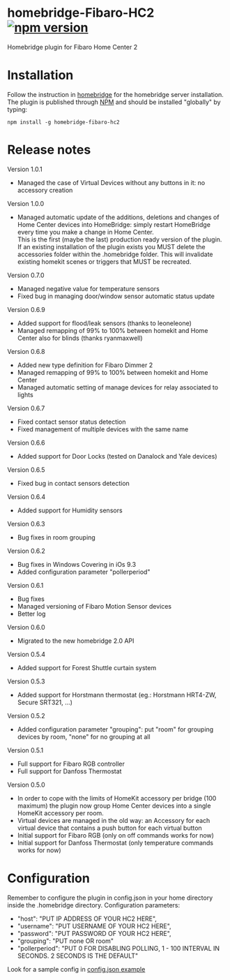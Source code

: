 # homebridge-Fibaro-HC2 [![npm version](https://badge.fury.io/js/homebridge-fibaro-hc2.svg)](https://badge.fury.io/js/homebridge-fibaro-hc2)
Homebridge plugin for Fibaro Home Center 2

# Installation
Follow the instruction in [homebridge](https://www.npmjs.com/package/homebridge) for the homebridge server installation.
The plugin is published through [NPM](https://www.npmjs.com/package/homebridge-fibaro-hc2) and should be installed "globally" by typing:

    npm install -g homebridge-fibaro-hc2
    
# Release notes
Version 1.0.1
+ Managed the case of Virtual Devices without any buttons in it: no accessory creation

Version 1.0.0
+ Managed automatic update of the additions, deletions and changes of Home Center devices into HomeBridge: simply restart HomeBridge every time you make a change in Home Center.  
This is the first (maybe the last) production ready version of the plugin.  
If an existing installation of the plugin exists you MUST delete the accessories folder within the .homebridge folder. This will invalidate existing homekit scenes or triggers that MUST be recreated.  

Version 0.7.0
+ Managed negative value for temperature sensors
+ Fixed bug in managing door/window sensor automatic status update

Version 0.6.9
+ Added support for flood/leak sensors (thanks to leoneleone)
+ Managed remapping of 99% to 100% between homekit and Home Center also for blinds (thanks ryanmaxwell)

Version 0.6.8
+ Added new type definition for Fibaro Dimmer 2
+ Managed remapping of 99% to 100% between homekit and Home Center
+ Managed automatic setting of manage devices for relay associated to lights

Version 0.6.7
+ Fixed contact sensor status detection
+ Fixed management of multiple devices with the same name

Version 0.6.6
+ Added support for Door Locks (tested on Danalock and Yale devices)

Version 0.6.5
+ Fixed bug in contact sensors detection

Version 0.6.4
+ Added support for Humidity sensors

Version 0.6.3
+ Bug fixes in room grouping

Version 0.6.2
+ Bug fixes in Windows Covering in iOs 9.3
+ Added configuration parameter "pollerperiod"

Version 0.6.1
+ Bug fixes
+ Managed versioning of Fibaro Motion Sensor devices
+ Better log

Version 0.6.0
+ Migrated to the new homebridge 2.0 API

Version 0.5.4
+ Added support for Forest Shuttle curtain system

Version 0.5.3
+ Added support for Horstmann thermostat (eg.: Horstmann HRT4-ZW, Secure SRT321, ...)

Version 0.5.2
+ Added configuration parameter "grouping": put "room" for grouping devices by room, "none" for no grouping at all

Version 0.5.1
+ Full support for Fibaro RGB controller
+ Full support for Danfoss Thermostat

Version 0.5.0
+ In order to cope with the limits of HomeKit accessory per bridge (100 maximum) the plugin now group Home Center devices into a single HomeKit accessory per room.
+ Virtual devices are managed in the old way: an Accessory for each virtual device that contains a push button for each virtual button
+ Initial support for Fibaro RGB (only on off commands works for now)
+ Initial support for Danfoss Thermostat (only temperature commands works for now)

# Configuration
Remember to configure the plugin in config.json in your home directory inside the .homebridge directory. Configuration parameters:
+ "host": "PUT IP ADDRESS OF YOUR HC2 HERE",
+ "username": "PUT USERNAME OF YOUR HC2 HERE",
+ "password": "PUT PASSWORD OF YOUR HC2 HERE",
+ "grouping": "PUT none OR room"
+ "pollerperiod": "PUT 0 FOR DISABLING POLLING, 1 - 100 INTERVAL IN SECONDS. 2 SECONDS IS THE DEFAULT"

Look for a sample config in [config.json example](https://github.com/ilcato/homebridge-Fibaro-HC2/blob/master/config.json)



